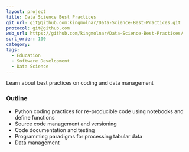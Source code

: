 ```yaml
---
layout: project
title: Data Science Best Practices
git_url: git@github.com:kingmolnar/Data-Science-Best-Practices.git
protocol: git@github.com
web_url: https://github.com/kingmolnar/Data-Science-Best-Practices/
sort_order: 100
category:
tags:
  - Education
  - Software Development
  - Data Science
---
```

Learn about best practices on coding and data management
<!--more-->

### Outline
- Python coding practices for re-producible code using notebooks and define functions
- Source code management and versioning
- Code documentation and testing
- Programming paradigms for processing tabular data
- Data management 
